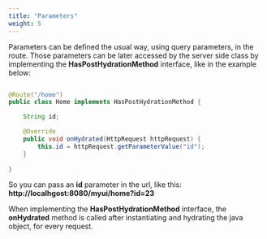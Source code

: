 ```yaml
---
title: "Parameters"
weight: 5
---
```


Parameters can be defined the usual way, using query parameters, in the route. Those parameters can be later accessed 
by the server side class by implementing the **HasPostHydrationMethod** interface, like in the example below:

```java

@Route("/home")
public class Home implements HasPostHydrationMethod {

    String id;

    @Override
    public void onHydrated(HttpRequest httpRequest) {
        this.id = httpRequest.getParameterValue("id");
    }
    
}

```

So you can pass an **id** parameter in the url, like this: **http://localhgost:8080/myui/home?id=23**


When implementing the **HasPostHydrationMethod** interface, the **onHydrated** method is called after instantiating and 
hydrating the java object, for every request. 
